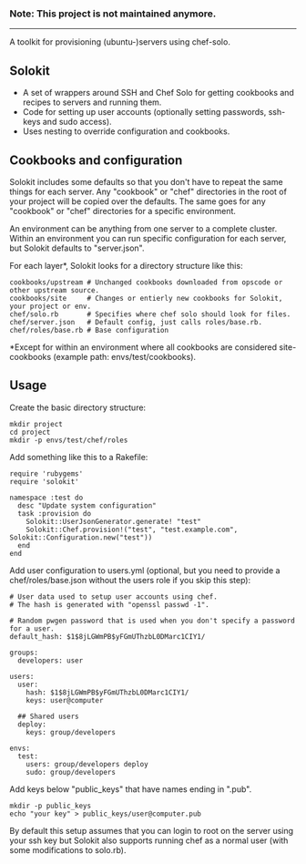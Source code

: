 ### Note: This project is not maintained anymore.

---

A toolkit for provisioning (ubuntu-)servers using chef-solo.

Solokit
---

* A set of wrappers around SSH and Chef Solo for getting cookbooks and recipes to servers and running them.
* Code for setting up user accounts (optionally setting passwords, ssh-keys and sudo access).
* Uses nesting to override configuration and cookbooks.

Cookbooks and configuration
---

Solokit includes some defaults so that you don't have to repeat the same things for each server. Any "cookbook" or "chef" directories in the root of your project will be copied over the defaults. The same goes for any "cookbook" or "chef" directories for a specific environment.

An environment can be anything from one server to a complete cluster. Within an environment you can run specific configuration for each server, but Solokit defaults to "server.json".

For each layer*, Solokit looks for a directory structure like this:

    cookbooks/upstream # Unchanged cookbooks downloaded from opscode or other upstream source.
    cookbooks/site     # Changes or entierly new cookbooks for Solokit, your project or env.
    chef/solo.rb       # Specifies where chef solo should look for files.
    chef/server.json   # Default config, just calls roles/base.rb.
    chef/roles/base.rb # Base configuration

*Except for within an environment where all cookbooks are considered site-cookbooks (example path: envs/test/cookbooks).

Usage
---

Create the basic directory structure:

    mkdir project
    cd project
    mkdir -p envs/test/chef/roles
    

Add something like this to a Rakefile:

    require 'rubygems'
    require 'solokit'
    
    namespace :test do
      desc "Update system configuration"
      task :provision do
        Solokit::UserJsonGenerator.generate! "test"
        Solokit::Chef.provision!("test", "test.example.com", Solokit::Configuration.new("test"))
      end
    end

Add user configuration to users.yml (optional, but you need to provide a chef/roles/base.json without the users role if you skip this step):

    # User data used to setup user accounts using chef.
    # The hash is generated with "openssl passwd -1".
    
    # Random pwgen password that is used when you don't specify a password for a user.
    default_hash: $1$8jLGWmPB$yFGmUThzbL0DMarc1CIY1/
    
    groups:
      developers: user
    
    users:
      user:
        hash: $1$8jLGWmPB$yFGmUThzbL0DMarc1CIY1/
        keys: user@computer
    
      ## Shared users
      deploy:
        keys: group/developers 
     
    envs:
      test:
        users: group/developers deploy
        sudo: group/developers

Add keys below "public_keys" that have names ending in ".pub".

    mkdir -p public_keys
    echo "your key" > public_keys/user@computer.pub
    
By default this setup assumes that you can login to root on the server using your ssh key but Solokit also supports running chef as a normal user (with some modifications to solo.rb).

